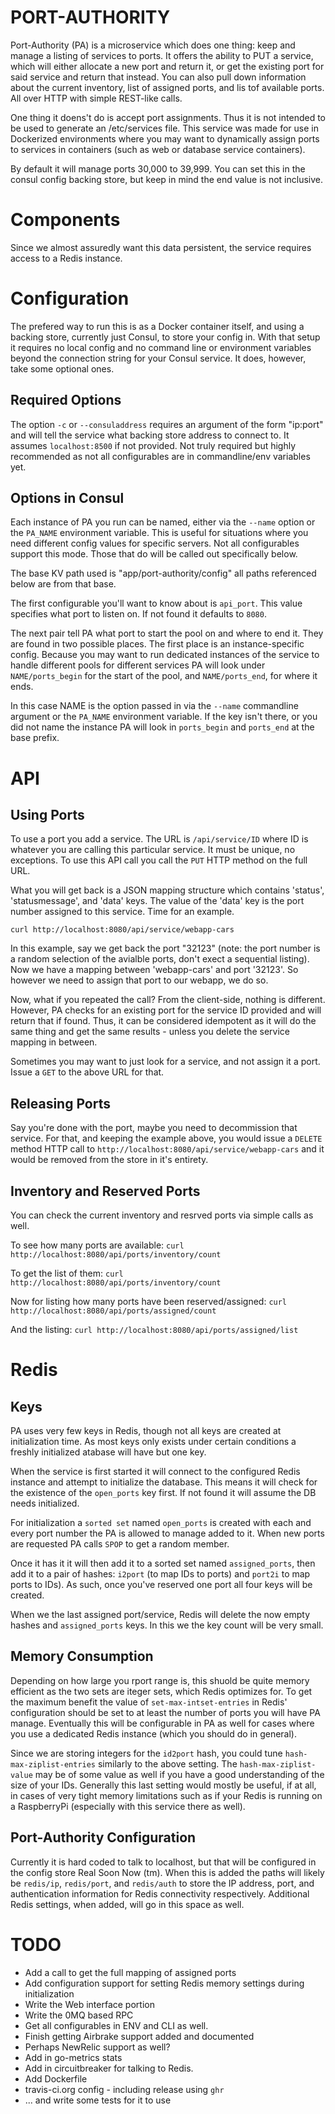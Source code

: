 # PORT-AUTHORITY

Port-Authority (PA) is a microservice which does one thing: keep and manage a
listing of services to ports. It offers the ability to PUT a service, which
will either allocate a new port and return it, or get the existing port for
said service and return that instead. You can also pull down information about
the current inventory, list of assigned ports, and lis tof available ports. All
over HTTP with simple REST-like calls.

One thing it doens't do is accept port assignments. Thus it is not intended to
be used to generate an /etc/services file. This service was made for use in
Dockerized environments where you may want to dynamically assign ports to
services in containers (such as web or database service containers).

By default it will manage ports 30,000 to 39,999. You can set this in the
consul config backing store, but keep in mind the end value is not inclusive.


# Components

Since we almost assuredly want this data persistent, the service
requires access to a Redis instance.


# Configuration

The prefered way to run this is as a Docker container itself, and using a
backing store, currently just Consul, to store your config in. With that setup
it requires no local config and no command line or environment variables beyond
the connection string for your Consul service. It does, however, take some
optional ones.

## Required Options

The option `-c` or `--consuladdress` requires an argument of the form "ip:port"
and will tell the service what backing store address to connect to. It assumes
`localhost:8500` if not provided. Not truly required but highly recommended as
not all configurables are in commandline/env variables yet.

## Options in Consul

Each instance of PA you run can be named, either via the `--name` option
or the `PA_NAME` environment variable. This is useful for situations
where you need different config values for specific servers. Not all
configurables support this mode. Those that do will be called out
specifically below.

The base KV path used is "app/port-authority/config" all paths
referenced below are from that base. 

The first configurable you'll want to know about is `api_port`. This
value specifies what port to listen on. If not found it defaults to
`8080`.

The next pair tell PA what port to start the pool on and where to end
it. They are found in two possible places. The first place is an
instance-specific config. Because you may want to run dedicated
instances of the service to handle different pools for different
services PA will look under `NAME/ports_begin` for the start of the
pool, and `NAME/ports_end`, for where it ends. 

In this case NAME is the option passed in via the `--name` commandline
argument or the `PA_NAME` environment variable.  If the key isn't there,
or you did not name the instance PA will look in `ports_begin` and
`ports_end` at the base prefix.


# API

## Using Ports


To use a port you add a service. The URL is `/api/service/ID` where ID
is whatever you are calling this particular service. It must be unique,
no exceptions. To use this API call you call the `PUT` HTTP method on
the full URL.

What you will get back is a JSON mapping structure which contains 'status',
'statusmessage', and 'data' keys. The value of the 'data' key is the
port number assigned to this service. Time for an example.

`curl http://localhost:8080/api/service/webapp-cars`

In this example, say we get back the port "32123" (note: the port number
is a random selection of the avialble ports, don't exect a sequential
listing). Now we have a mapping between 'webapp-cars' and port '32123'.
So however we need to assign that port to our webapp, we do so.

Now, what if you repeated the call? From the client-side, nothing is
different. However, PA checks for an existing port for the service ID
provided and will return that if found. Thus, it can be considered
idempotent as it will do the same thing and get the same results -
unless you delete the service mapping in between.

Sometimes you may want to just look for a service, and not assign it a
port. Issue a `GET` to the above URL for that.

## Releasing Ports

Say you're done with the port, maybe you need to decommission that
service. For that, and keeping the example above, you would issue a
`DELETE` method HTTP call to
`http://localhost:8080/api/service/webapp-cars` and it would be removed
from the store in it's entirety.

## Inventory and Reserved Ports

You can check the current inventory and resrved ports via simple calls
as well.

To see how many ports are available: 
`curl http://localhost:8080/api/ports/inventory/count`

To get the list of them:
`curl http://localhost:8080/api/ports/inventory/count`

Now for listing how many ports have been reserved/assigned:
`curl http://localhost:8080/api/ports/assigned/count`

And the listing:
`curl http://localhost:8080/api/ports/assigned/list`

# Redis 

## Keys

PA uses very few keys in Redis, though not all keys are created at
initialization time. As most keys only exists under certain conditions
a freshly initialized atabase will have but one key.

When the service is first started it will connect to the configured
Redis instance and attempt to initialize the database. This means it
will check for the existence of the `open_ports` key first. If not found
it will assume the DB needs initialized.

For initialization a `sorted set` named `open_ports` is created with
each and every port number the PA is allowed to manage added to it. When
new ports are requested PA calls `SPOP` to get a random member.

Once it has it it will then add it to a sorted set named
`assigned_ports`, then add it to a pair of hashes: `i2port` (to map IDs
to ports) and `port2i` to map ports to IDs). As such, once you've
reserved one port all four keys will be created.

When we the last assigned port/service, Redis will delete the now empty
hashes and `assigned_ports` keys. In this we the key count will be very
small. 

## Memory Consumption

Depending on how large you rport range is, this shuold be quite memory
efficient as the two sets are iteger sets, which Redis optimizes for. To
get the maximum benefit the value of `set-max-intset-entries` in Redis'
configuration should be set to at least the number of ports you will
have PA manage. Eventually this will be configurable in PA as well for
cases where you use a dedicated Redis instance (which you should do in
general).

Since we are storing integers for the `id2port` hash, you could tune
`hash-max-ziplist-entries` similarly to the above setting. The
`hash-max-ziplist-value` may be of some value as well if you have a good
understanding of the size of your IDs. Generally this last setting would
mostly be useful, if at all, in cases of very tight memory limitations
such as if your Redis is running on a RaspberryPi (especially with this
service there as well).



## Port-Authority Configuration

Currently it is hard coded to talk to localhost, but that will be
configured in the config store Real Soon Now (tm). When this is added
the paths will likely be `redis/ip`, `redis/port`, and `redis/auth` to
store the IP address, port, and authentication information for Redis
connectivity respectively. Additional Redis settings, when added, will
go in this space as well.



# TODO

 * Add a call to get the full mapping of assigned ports
 * Add configuration support for setting Redis memory settings during
   initialization
 * Write the Web interface portion 
 * Write the 0MQ based RPC
 * Get all configurables in ENV and CLI as well.
 * Finish getting Airbrake support added and documented
 * Perhaps NewRelic support as well?
 * Add in go-metrics stats
 * Add in circuitbreaker for talking to Redis.
 * Add Dockerfile
 * travis-ci.org config - including release using `ghr`
 * ... and write some tests for it to use
